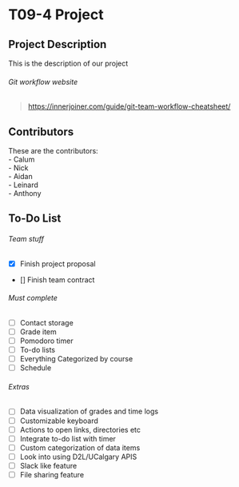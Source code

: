 # T09-4 Project

## Project Description
This is the description of our project

###### Git workflow website
>https://innerjoiner.com/guide/git-team-workflow-cheatsheet/

## Contributors
These are the contributors:  
	- Calum  
	- Nick  
	- Aidan  
	- Leinard  
	- Anthony  
	
## To-Do List
###### Team stuff	
- [x] Finish project proposal
- [] Finish team contract
	
###### Must complete

- [ ] Contact storage
- [ ] Grade item
- [ ] Pomodoro timer
- [ ] To-do lists
- [ ] Everything Categorized by course
- [ ] Schedule
	
###### Extras
- [ ] Data visualization of grades and time logs
- [ ] Customizable keyboard
- [ ] Actions to open links, directories etc
- [ ] Integrate to-do list with timer
- [ ] Custom categorization of data items
- [ ] Look into using D2L/UCalgary APIS
- [ ] Slack like feature
- [ ] File sharing feature
